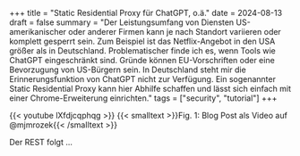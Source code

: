 +++
title = "Static Residential Proxy für ChatGPT, o.ä."
date = 2024-08-13
draft = false
summary = "Der Leistungsumfang von Diensten US-amerikanischer oder anderer Firmen kann je nach Standort variieren oder komplett gesperrt sein. Zum Beispiel ist das Netflix-Angebot in den USA größer als in Deutschland. Problematischer finde ich es, wenn Tools wie ChatGPT eingeschränkt sind. Gründe können EU-Vorschriften oder eine Bevorzugung von US-Bürgern sein. In Deutschland steht mir die Erinnerungsfunktion von ChatGPT nicht zur Verfügung. Ein sogenannter Static Residential Proxy kann hier Abhilfe schaffen und lässt sich einfach mit einer Chrome-Erweiterung einrichten."
tags = ["security", "tutorial"]
+++

{{< youtube lXfdjcqphqg >}}
{{< smalltext >}}Fig. 1: Blog Post als Video auf @mjmrozek{{< /smalltext >}} 

Der REST folgt ...